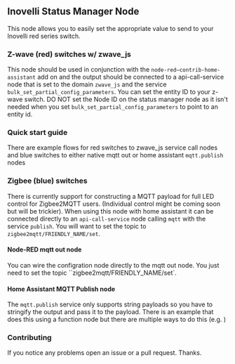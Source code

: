 ## Inovelli Status Manager Node

This node allows you to easily set the appropriate value to send to your Inovelli red series switch.

### Z-wave (red) switches w/ zwave_js

This node should be used in conjunction with the `node-red–contrib-home-assistant` add on and the output
should be connected to a api-call-service node that is set to the domain `zwave_js` and the service `bulk_set_partial_config_parameters`.
You can set the entity ID to your z-wave switch. DO NOT set the Node ID on the status manager node as it isn't needed
when you set `bulk_set_partial_config_parameters` to point to an entity id.

### Quick start guide

There are example flows for red switches to zwave_js service call nodes and blue switches to either native mqtt out or home assistant `mqtt.publish` nodes

### Zigbee (blue) switches

There is currently support for constructing a MQTT payload for full LED control for Zigbee2MQTT users. (Individual control might be coming soon but will be trickier).
When using this node with home assistant it can be connected directly to an `api-call-service` node calling `mqtt` with the service `publish`.
You will want to set the topic to `zigbee2mqtt/FRIENDLY_NAME/set`.

#### Node-RED mqtt out node

You can wire the configration node directly to the mqtt out node. You just need to set the topic ``zigbee2mqtt/FRIENDLY_NAME/set`.

#### Home Assistant MQTT Publish node

The `mqtt.publish` service only supports string payloads so you have to stringify the output and pass it to the payload. There is an example
that does this using a function node but there are multiple ways to do this (e.g. )

### Contributing

If you notice any problems open an issue or a pull request. Thanks.
